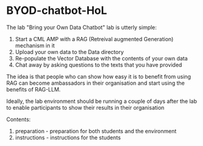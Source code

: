# BYOD-chatbot-HoL

The lab "Bring your Own Data Chatbot" lab is utterly simple: 

1. Start a CML AMP with a RAG (Retreival augmented Generation) mechanism in it
2. Upload your own data to the Data directory
3. Re-populate the Vector Database with the contents of your own data
4. Chat away by asking questions to the texts that you have provided


The idea is that people who can show how easy it is to benefit from using RAG can become ambassadors in their organisation and start using the benefits of RAG-LLM.

Ideally, the lab environment should be running a couple of days after the lab to enable participants to show their results in their organisation

Contents:
1. preparation - preparation for both students and the environment
2. instructions - instructions for the students
